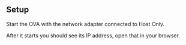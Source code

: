 ##  Setup

Start the OVA with the network adapter connected to Host Only.

After it starts you should see its IP address, open that in your browser.
